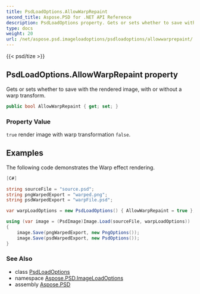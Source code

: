 ```yaml
---
title: PsdLoadOptions.AllowWarpRepaint
second_title: Aspose.PSD for .NET API Reference
description: PsdLoadOptions property. Gets or sets whether to save with the rendered image with or without a warp transform
type: docs
weight: 20
url: /net/aspose.psd.imageloadoptions/psdloadoptions/allowwarprepaint/
---
```

{{< psd/tize >}}
## PsdLoadOptions.AllowWarpRepaint property

Gets or sets whether to save with the rendered image, with or without a warp transform.

```csharp
public bool AllowWarpRepaint { get; set; }
```

### Property Value

`true` render image with warp transformation `false`.

## Examples

The following code demonstrates the Warp effect rendering.

```csharp
[C#]

string sourceFile = "source.psd";
string pngWarpedExport = "warped.png";
string psdWarpedExport = "warpFile.psd";

var warpLoadOptions = new PsdLoadOptions() { AllowWarpRepaint = true };

using (var image = (PsdImage)Image.Load(sourceFile, warpLoadOptions))
{
    image.Save(pngWarpedExport, new PngOptions());
    image.Save(psdWarpedExport, new PsdOptions());
}
```

### See Also

* class [PsdLoadOptions](../)
* namespace [Aspose.PSD.ImageLoadOptions](../../../aspose.psd.imageloadoptions/)
* assembly [Aspose.PSD](../../../)


